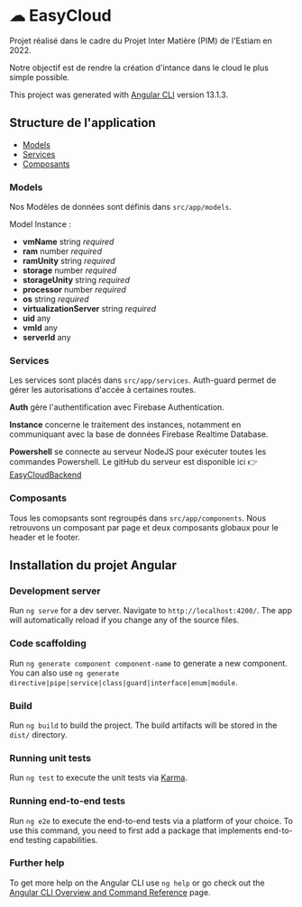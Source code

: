 # ☁ EasyCloud

Projet réalisé dans le cadre du Projet Inter Matière (PIM) de l'Estiam en 2022.

Notre objectif est de rendre la création d'intance dans le cloud le plus simple possible.

This project was generated with [Angular CLI](https://github.com/angular/angular-cli) version 13.1.3.

## Structure de l'application
- [Models](#models)
- [Services](#services)
- [Composants](#composants)

### Models
Nos Modèles de données sont définis dans ```src/app/models```.

Model Instance :

- **vmName** string *required*
- **ram** number *required*
- **ramUnity** string *required*
- **storage** number *required*
- **storageUnity** string *required*
- **processor** number *required*
- **os** string *required*
- **virtualizationServer** string *required*
- **uid** any
- **vmId** any
- **serverId** any

### Services
Les services sont placés dans ```src/app/services```.
Auth-guard permet de gérer les autorisations d'accée à certaines routes.

**Auth** gère l'authentification avec Firebase Authentication.

**Instance** concerne le traitement des instances, notamment en communiquant avec la base de données Firebase Realtime Database.

**Powershell** se connecte au serveur NodeJS pour exécuter toutes les commandes Powershell. Le gitHub du serveur est disponible ici 👉 [EasyCloudBackend](https://github.com/Hugouverneur/easyCloudBackend)

### Composants
Tous les comopsants sont regroupés dans ```src/app/components```.
Nous retrouvons un composant par page et deux composants globaux pour le header et le footer.

## Installation du projet Angular

### Development server

Run `ng serve` for a dev server. Navigate to `http://localhost:4200/`. The app will automatically reload if you change any of the source files.

### Code scaffolding

Run `ng generate component component-name` to generate a new component. You can also use `ng generate directive|pipe|service|class|guard|interface|enum|module`.

### Build

Run `ng build` to build the project. The build artifacts will be stored in the `dist/` directory.

### Running unit tests

Run `ng test` to execute the unit tests via [Karma](https://karma-runner.github.io).

### Running end-to-end tests

Run `ng e2e` to execute the end-to-end tests via a platform of your choice. To use this command, you need to first add a package that implements end-to-end testing capabilities.

### Further help

To get more help on the Angular CLI use `ng help` or go check out the [Angular CLI Overview and Command Reference](https://angular.io/cli) page.
